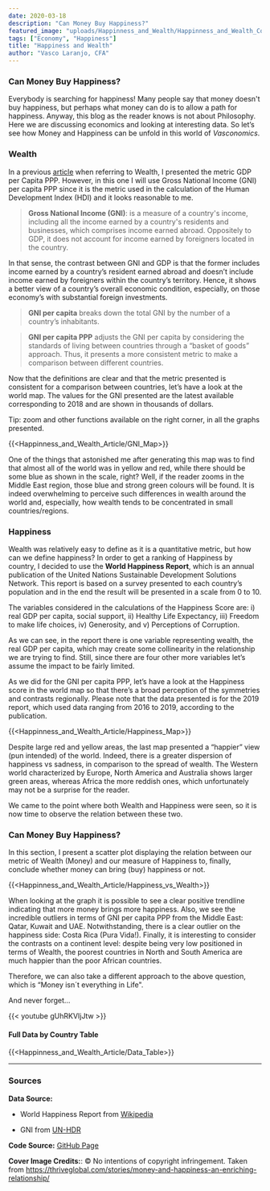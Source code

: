 ```yaml
---
date: 2020-03-18
description: "Can Money Buy Happiness?"
featured_image: "uploads/Happinness_and_Wealth/Happinness_and_Wealth_Cover.jpg"
tags: ["Economy", "Happiness"]
title: "Happiness and Wealth"
author: "Vasco Laranjo, CFA"
---
```


### Can Money Buy Happiness?

Everybody is searching for happiness! Many people say that money doesn't buy happiness, but perhaps what money can do is to allow a path for happiness. Anyway, this blog as the reader knows is not about Philosophy. Here we are discussing economics and looking at interesting data. So let’s see how Money and Happiness can be unfold in this world of *Vasconomics*.

### Wealth

In a previous [article]( https://vasconomics.com/post/economic_wealth_and_climate/) when referring to Wealth, I presented the metric GDP per Capita PPP. However, in this one I will use Gross National Income (GNI) per capita PPP since it is the metric used in the calculation of the Human Development Index (HDI) and it looks reasonable to me.

> **Gross National Income (GNI)**: is a measure of a country's income, including all the income earned by a country's residents and businesses, which comprises income earned abroad. Oppositely to GDP, it does not account for income earned by foreigners located in the country.

In that sense, the contrast between GNI and GDP is that the former includes income earned by a country’s resident earned abroad and doesn’t include income earned by foreigners within the country’s territory. Hence, it shows a better view of a country’s overall economic condition, especially, on those economy’s with substantial foreign investments.

> **GNI per capita** breaks down the total GNI by the number of a country’s inhabitants.

> **GNI per capita PPP** adjusts the GNI per capita by considering the standards of living between countries through a “basket of goods” approach. Thus, it presents a more consistent metric to make a comparison between different countries.

Now that the definitions are clear and that the metric presented is consistent for a comparison between countries, let’s have a look at the world map. The values for the GNI presented are the latest available corresponding to 2018 and are shown in thousands of dollars.

Tip: zoom and other functions available on the right corner, in all the graphs presented.

{{<Happinness_and_Wealth_Article/GNI_Map>}}

One of the things that astonished me after generating this map was to find that almost all of the world was in yellow and red, while there should be some blue as shown in the scale, right? Well, if the reader zooms in the Middle East region, those blue and strong green colours will be found. It is indeed overwhelming to perceive such differences in wealth around the world and, especially, how wealth tends to be concentrated in small countries/regions.

### Happiness

Wealth was relatively easy to define as it is a quantitative metric, but how can we define happiness?
In order to get a ranking of Happiness by country, I decided to use the **World Happiness Report**, which is an annual publication of the United Nations Sustainable Development Solutions Network. This report is based on a survey presented to each country’s population and in the end the result will be presented in a scale from 0 to 10. 

The variables considered in the calculations of the Happiness Score are: i) real GDP per capita, social support, ii) Healthy Life Expectancy, iii) Freedom to make life choices, iv) Generosity, and v) Perceptions of Corruption.

As we can see, in the report there is one variable representing wealth, the real GDP per capita, which may create some collinearity in the relationship we are trying to find. Still, since there are four other more variables let’s assume the impact to be fairly limited.

As we did for the GNI per capita PPP, let’s have a look at the Happiness score in the world map so that there’s a broad perception of the symmetries and contrasts regionally. Please note that the data presented is for the 2019 report, which used data ranging from 2016 to 2019, according to the publication.

{{<Happinness_and_Wealth_Article/Happiness_Map>}}

Despite large red and yellow areas, the last map presented a “happier” view (pun intended) of the world. Indeed, there is a greater dispersion of happiness vs sadness, in comparison to the spread of wealth. The Western world characterized by Europe, North America and Australia shows larger green areas, whereas Africa the more reddish ones, which unfortunately may not be a surprise for the reader.

We came to the point where both Wealth and Happiness were seen, so it is now time to observe the relation between these two.

### Can Money Buy Happiness?

In this section, I present a scatter plot displaying the relation between our metric of Wealth (Money) and our measure of Happiness to, finally, conclude whether money can bring (buy) happiness or not.

{{<Happinness_and_Wealth_Article/Happiness_vs_Wealth>}}

When looking at the graph it is possible to see a clear positive trendline indicating that more money brings more happiness. Also, we see the incredible outliers in terms of GNI per capita PPP from the Middle East: Qatar, Kuwait and UAE. Notwithstanding, there is a clear outlier on the happiness side: Costa Rica (Pura Vida!). Finally, it is interesting to consider the contrasts on a continent level: despite being very low positioned in terms of Wealth, the poorest countries in North and South America are much happier than the poor African countries.

Therefore, we can also take a different approach to the above question, which is “Money isn´t everything in Life".

And never forget…

{{< youtube gUhRKVIjJtw >}}

#### Full Data by Country Table

{{<Happinness_and_Wealth_Article/Data_Table>}}

---
### Sources

**Data Source:**

- World Happiness Report from [Wikipedia]( https://en.wikipedia.org/wiki/World_Happiness_Report#2019_World_Happiness_Report)

- GNI from [UN-HDR]( https://en.wikipedia.org/wiki/World_Happiness_Report#2019_World_Happiness_Report)

**Code Source:** 
[GitHub Page](https://github.com/vlaranjo/Vasconomics_Materials/tree/master/Articles/Happiness%20and%20Wealth)

**Cover Image Credits:**: © No intentions of copyright infringement. Taken from https://thriveglobal.com/stories/money-and-happiness-an-enriching-relationship/